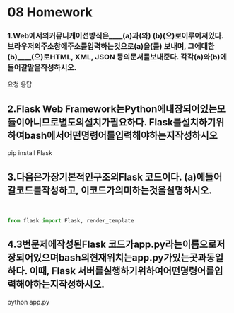 # 08 Homework

### 1.Web에서의커뮤니케이션방식은____(a)____과(와) ____(b)____(으)로이루어져있다. 브라우저의주소창에주소를입력하는것으로____(a)____을(를) 보내며, 그에대한____(b)____(으)로HTML, XML, JSON 등의문서를보내준다. 각각(a)와(b)에들어갈말을작성하시오.

요청 응답





## 2.Flask Web Framework는Python에내장되어있는모듈이아니므로별도의설치가필요하다. Flask를설치하기위하여bash에서어떤명령어를입력해야하는지작성하시오

pip install Flask





## 3.다음은가장기본적인구조의Flask 코드이다. (a)에들어갈코드를작성하고, 이코드가의미하는것을설명하시오.

​	

```python
from flask import Flask, render_template	
```







## 4.3번문제에작성된Flask 코드가app.py라는이름으로저장되어있으며bash의현재위치는app.py가있는곳과동일하다. 이때, Flask 서버를실행하기위하여어떤명령어를입력해야하는지작성하시오.



python app.py